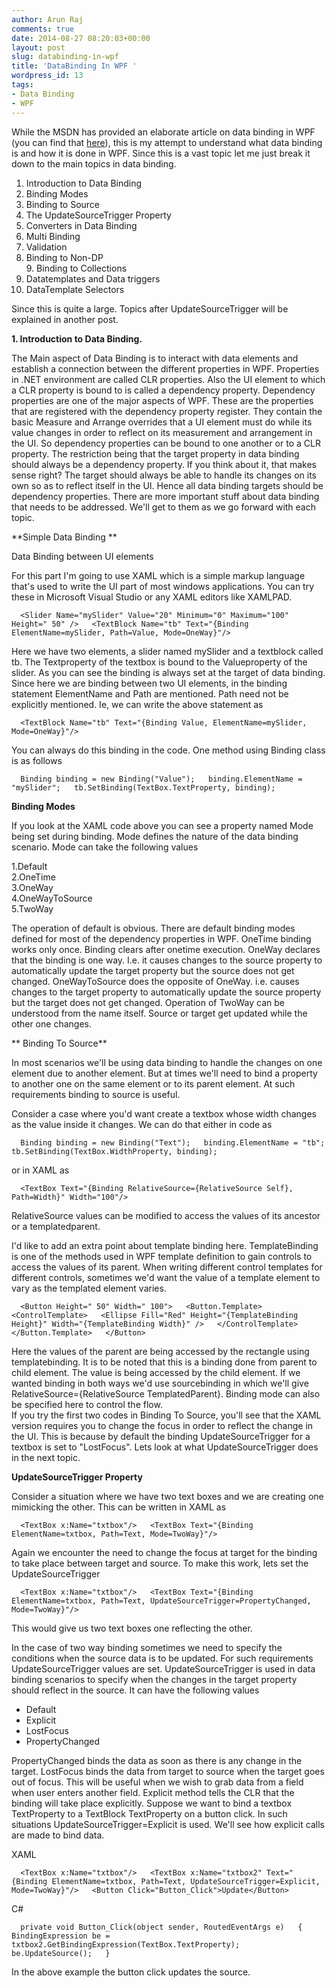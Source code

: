 ```yaml
---
author: Arun Raj
comments: true
date: 2014-08-27 08:20:03+00:00
layout: post
slug: databinding-in-wpf
title: 'DataBinding In WPF '
wordpress_id: 13
tags:
- Data Binding
- WPF
---
```

While the MSDN has provided an elaborate article on data binding in WPF (you can find that [here](http://msdn.microsoft.com/en-us/library/ms752347.aspx)), this is my attempt to understand what data binding is and how it is done in WPF. Since this is a vast topic let me just break it down to the main topics in data binding.

1. Introduction to Data Binding  
2. Binding Modes  
3. Binding to Source  
4. The UpdateSourceTrigger Property  
5. Converters in Data Binding  
6. Multi Binding  
7. Validation  
8. Binding to Non-DP  
9. Binding to Collections  
10. Datatemplates and Data triggers  
11. DataTemplate Selectors

Since this is quite a large. Topics after UpdateSourceTrigger will be explained in another post.

**1. Introduction to Data Binding.**

The Main aspect of Data Binding is to interact with data elements and establish a connection between the different properties in WPF. Properties in .NET environment are called CLR properties. Also the UI element to which a CLR property is bound to is called a dependency property. Dependency properties are one of the major aspects of WPF. These are the properties that are registered with the dependency property register. They contain the basic Measure and Arrange overrides that a UI element must do while its value changes in order to reflect on its measurement and arrangement in the UI. So dependency properties can be bound to one another or to a CLR property. The restriction being that the target property in data binding should always be a dependency property. If you think about it, that makes sense right? The target should always be able to handle its changes on its own so as to reflect itself in the UI. Hence all data binding targets should be dependency properties. There are more important stuff about data binding that needs to be addressed. We'll get to them as we go forward with each topic.

**Simple Data Binding **

Data Binding between UI elements

For this part I'm going to use XAML which is a simple markup language that's used to write the UI part of most windows applications. You can try these in Microsoft Visual Studio or any XAML editors like XAMLPAD.

`  
<Slider Name="mySlider" Value="20" Minimum="0" Maximum="100" Height=" 50" />  
<TextBlock Name="tb" Text="{Binding ElementName=mySlider, Path=Value, Mode=OneWay}"/>  
`


Here we have two elements, a slider named mySlider and a textblock called tb. The Textproperty of the textbox is bound to the Valueproperty of the slider. As you can see the binding is always set at the target of data binding. Since here we are binding between two UI elements, in the binding statement ElementName and Path are mentioned. Path need not be explicitly mentioned. Ie, we can write the above statement as

`  
<TextBlock Name="tb" Text="{Binding Value, ElementName=mySlider, Mode=OneWay}"/>  
`


You can always do this binding in the code. One method using Binding class is as follows

`  
Binding binding = new Binding("Value");  
binding.ElementName = "mySlider";  
tb.SetBinding(TextBox.TextProperty, binding);  
`



**Binding Modes**

If you look at the XAML code above you can see a property named Mode being set during binding. Mode defines the nature of the data binding scenario. Mode can take the following values

1.Default  
2.OneTime  
3.OneWay  
4.OneWayToSource  
5.TwoWay

The operation of default is obvious. There are default binding modes defined for most of the dependency properties in WPF. OneTime binding works only once. Binding clears after onetime execution. OneWay declares that the binding is one way. I.e. it causes changes to the source property to automatically update the target property but the source does not get changed. OneWayToSource does the opposite of OneWay. i.e. causes changes to the target property to automatically update the source property but the target does not get changed. Operation of TwoWay can be understood from the name itself. Source or target get updated while the other one changes.

** Binding To Source**

In most scenarios we'll be using data binding to handle the changes on one element due to another element. But at times we'll need to bind a property to another one on the same element or to its parent element. At such requirements binding to source is useful.

Consider a case where you'd want create a textbox whose width changes as the value inside it changes. We can do that either in code as

`  
Binding binding = new Binding("Text");  
binding.ElementName = "tb";  
tb.SetBinding(TextBox.WidthProperty, binding);  
`

or in XAML as

`  
<TextBox Text="{Binding RelativeSource={RelativeSource Self}, Path=Width}" Width="100"/>  
`


RelativeSource values can be modified to access the values of its ancestor or a templatedparent.

I'd like to add an extra point about template binding here. TemplateBinding is one of the methods used in WPF template definition to gain controls to access the values of its parent. When writing different control templates for different controls, sometimes we'd want the value of a template element to vary as the templated element varies.

`  
<Button Height=" 50" Width=" 100">  
<Button.Template>  
<ControlTemplate>  
<Ellipse Fill="Red" Height="{TemplateBinding Height}" Width="{TemplateBinding Width}" />  
</ControlTemplate>  
</Button.Template>  
</Button>  
`

Here the values of the parent are being accessed by the rectangle using templatebinding. It is to be noted that this is a binding done from parent to child element. The value is being accessed by the child element. If we wanted binding in both ways we'd use sourcebinding in which we'll give RelativeSource={RelativeSource TemplatedParent}. Binding mode can also be specified here to control the flow.  
If you try the first two codes in Binding To Source, you'll see that the XAML version requires you to change the focus in order to reflect the change in the UI. This is because by default the binding UpdateSourceTrigger for a textbox is set to "LostFocus". Lets look at what UpdateSourceTrigger does in the next topic.

**UpdateSourceTrigger Property**

Consider a situation where we have two text boxes and we are creating one mimicking the other. This can be written in XAML as

`  
<TextBox x:Name="txtbox"/>  
<TextBox Text="{Binding ElementName=txtbox, Path=Text, Mode=TwoWay}"/>  
`


Again we encounter the need to change the focus at target for the binding to take place between target and source. To make this work, lets set the UpdateSourceTrigger

`  
<TextBox x:Name="txtbox"/>  
<TextBox Text="{Binding ElementName=txtbox, Path=Text, UpdateSourceTrigger=PropertyChanged, Mode=TwoWay}"/>  
` 

This would give us two text boxes one reflecting the other.

In the case of two way binding sometimes we need to specify the conditions when the source data is to be updated. For such requirements UpdateSourceTrigger values are set. UpdateSourceTrigger is used in data binding scenarios to specify when the changes in the target property should reflect in the source. It can have the following values

  * Default
  * Explicit
  * LostFocus
  * PropertyChanged

PropertyChanged binds the data as soon as there is any change in the target. LostFocus binds the data from target to source when the target goes out of focus. This will be useful when we wish to grab data from a field when user enters another field. Explicit method tells the CLR that the binding will take place explicitly. Suppose we want to bind a textbox TextProperty to a TextBlock TextProperty on a button click. In such situations UpdateSourceTrigger=Explicit is used. We'll see how explicit calls are made to bind data.

XAML

`  
<TextBox x:Name="txtbox"/>  
<TextBox x:Name="txtbox2" Text="{Binding ElementName=txtbox, Path=Text, UpdateSourceTrigger=Explicit, Mode=TwoWay}"/>  
<Button Click="Button_Click">Update</Button>
`


C#

`  
private void Button_Click(object sender, RoutedEventArgs e)  
{  
BindingExpression be = txtbox2.GetBindingExpression(TextBox.TextProperty);  
be.UpdateSource();  
}
`

In the above example the button click updates the source.
